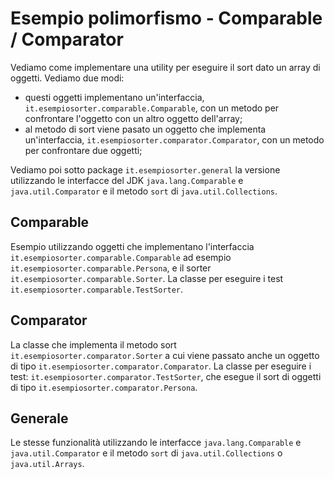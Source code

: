 # Esempio polimorfismo - Comparable / Comparator

Vediamo come implementare una utility per eseguire il sort dato un array di oggetti. Vediamo due modi:
* questi oggetti implementano un'interfaccia, `it.esempiosorter.comparable.Comparable`, con un metodo per confrontare l'oggetto con un altro oggetto dell'array;
* al metodo di sort viene pasato un oggetto che implementa un'interfaccia,  `it.esempiosorter.comparator.Comparator`, con un metodo per confrontare due oggetti;

Vediamo poi sotto package `it.esempiosorter.general` la versione utilizzando le interfacce del JDK `java.lang.Comparable` e `java.util.Comparator` e il metodo `sort` di `java.util.Collections`.

## Comparable

Esempio utilizzando oggetti che implementano l'interfaccia `it.esempiosorter.comparable.Comparable` ad esempio `it.esempiosorter.comparable.Persona`, e il sorter `it.esempiosorter.comparable.Sorter`.  La classe per eseguire i test `it.esempiosorter.comparable.TestSorter`.

## Comparator

La classe che implementa il metodo sort `it.esempiosorter.comparator.Sorter` a cui viene passato anche un oggetto di tipo `it.esempiosorter.comparator.Comparator`. La classe per eseguire i test: `it.esempiosorter.comparator.TestSorter`, che esegue il sort di oggetti di tipo `it.esempiosorter.comparator.Persona`.

## Generale

Le stesse funzionalità utilizzando le interfacce `java.lang.Comparable` e `java.util.Comparator` e il metodo `sort` di `java.util.Collections` o `java.util.Arrays`.

